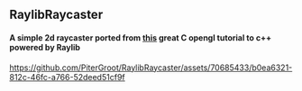 ## RaylibRaycaster

#### A simple 2d raycaster ported from [this](https://www.youtube.com/watch?v=gYRrGTC7GtA) great C opengl tutorial to c++ powered by Raylib


https://github.com/PiterGroot/RaylibRaycaster/assets/70685433/b0ea6321-812c-46fc-a766-52deed51cf9f

